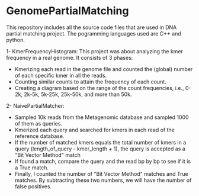 # GenomePartialMatching
This repository includes all the source code files that are used in DNA partial matching project. The pogramming languages used are C++ and python.

1- KmerFrequencyHistogram: This project was about analyzing the kmer frequency in a real genome. It consists of 3 phases:
   - Kmerizing each read in the genome file and counted the (global) number of each specific kmer in all the reads. 
   - Counting similar counts to attain the frequency of each count. 
   - Creating a diagram based on the range of the count frequencies, i.e., 0-2k, 2k-5k, 5k-25k, 25k-50k, and more than 50k. 

2- NaivePartialMatcher: 
   - Sampled 10k reads from the Metagenomic database and sampled 1000 of them as queries. 
   - Kmerized each query and searched for kmers in each read of the reference database. 
   - If the number of matched kmers equals the total number of kmers in a query (length_of_query - kmer_length + 1), the query is accepted as a "Bit Vector Method" match
   - If found a match, compare the query and the read bp by bp to see if it is a True match. 
   - Finally, I counted the number of "Bit Vector Method" matches and True matches. By subtracting these two numbers, we will have the number of false positives.
